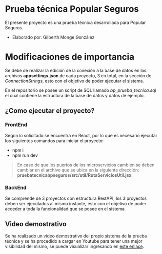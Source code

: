 # Prueba técnica Popular Seguros

El presente proyecto es una prueba técnica desarrollada para Popular Seguros.

 - Elaborado por: Gilberth Monge González

# Modificaciones de importancia

Se debe de realizar la edición de la conexión a la base de datos en los archivos **appsettings.json** de cada proyecto, 3 en total, en la sección de _ConnectionStrings_, esto con el objetivo de poder ejecutar el sistema.

En el repositorio se posee un script de SQL llamado _bp_prueba_tecnica.sql_ el cual contiene la estructura de la base de datos y datos de ejemplo.


## ¿Como ejecutar el proyecto?
### FrontEnd
Según lo solicitado se encuentra en React, por lo que es necesario ejecutar los siguientes comandos para iniciar el proyecto:

 - npm i
 - npm run dev

> En caso de que los puertos de los microservicios cambien se deben cambiar en el archivo que se ubica en la siguiente dirección: **pruebatecnicabpseguros/src/util/RutaServiciosUtil.jsx**.

### BackEnd
Se comprende de 3 proyectos con estructura RestAPI, los 3 proyectos deben ser ejecutados al mismo instante, esto con el objetivo de poder acceder a toda la funcionalidad que se posee en el sistema.

##  Video demostrativo

Se ha realizado un video demostrativo del propio sistema de la prueba técnica y se ha procedido a cargar en Youtube para tener una mejor visibilidad del mismo, se puede visualizar ingresando en [este enlace](https://youtu.be/GSo2uZ9cTeQ).


